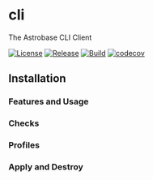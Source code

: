 # cli

The Astrobase CLI Client

[![License](https://img.shields.io/badge/astrobase-license-blue.svg)](https://github.com/astrobase/cli/blob/master/LICENSE)
[![Release](https://img.shields.io/github/v/release/astrobase/cli?sort=semver)](https://github.com/astrobase/cli/tree/latest)
[![Build](https://github.com/astrobase/cli/actions/workflows/test.yaml/badge.svg?branch=master)](https://github.com/astrobase/cli/actions/workflows/test.yaml)
[![codecov](https://codecov.io/gh/astrobase/cli/branch/master/graph/badge.svg?token=97YCqzHZmk)](https://codecov.io/gh/astrobase/cli)


## Installation


### Features and Usage

### Checks

### Profiles

### Apply and Destroy
